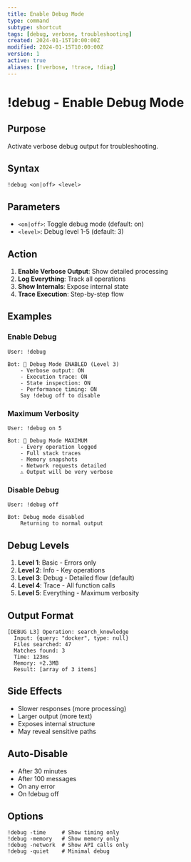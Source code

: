 ```yaml
---
title: Enable Debug Mode
type: command
subtype: shortcut
tags: [debug, verbose, troubleshooting]
created: 2024-01-15T10:00:00Z
modified: 2024-01-15T10:00:00Z
version: 1
active: true
aliases: [!verbose, !trace, !diag]
---
```


# !debug - Enable Debug Mode

## Purpose
Activate verbose debug output for troubleshooting.

## Syntax
```
!debug <on|off> <level>
```

## Parameters
- `<on|off>`: Toggle debug mode (default: on)
- `<level>`: Debug level 1-5 (default: 3)

## Action

1. **Enable Verbose Output**: Show detailed processing
2. **Log Everything**: Track all operations
3. **Show Internals**: Expose internal state
4. **Trace Execution**: Step-by-step flow

## Examples

### Enable Debug
```
User: !debug

Bot: 🐛 Debug Mode ENABLED (Level 3)
    - Verbose output: ON
    - Execution trace: ON
    - State inspection: ON
    - Performance timing: ON
    Say !debug off to disable
```

### Maximum Verbosity
```
User: !debug on 5

Bot: 🐛 Debug Mode MAXIMUM
    - Every operation logged
    - Full stack traces
    - Memory snapshots
    - Network requests detailed
    ⚠️ Output will be very verbose
```

### Disable Debug
```
User: !debug off

Bot: Debug mode disabled
    Returning to normal output
```

## Debug Levels

1. **Level 1**: Basic - Errors only
2. **Level 2**: Info - Key operations
3. **Level 3**: Debug - Detailed flow (default)
4. **Level 4**: Trace - All function calls
5. **Level 5**: Everything - Maximum verbosity

## Output Format

```
[DEBUG L3] Operation: search_knowledge
  Input: {query: "docker", type: null}
  Files searched: 47
  Matches found: 3
  Time: 123ms
  Memory: +2.3MB
  Result: [array of 3 items]
```

## Side Effects

- Slower responses (more processing)
- Larger output (more text)
- Exposes internal structure
- May reveal sensitive paths

## Auto-Disable

- After 30 minutes
- After 100 messages
- On any error
- On !debug off

## Options

```
!debug -time     # Show timing only
!debug -memory   # Show memory only
!debug -network  # Show API calls only
!debug -quiet    # Minimal debug
```